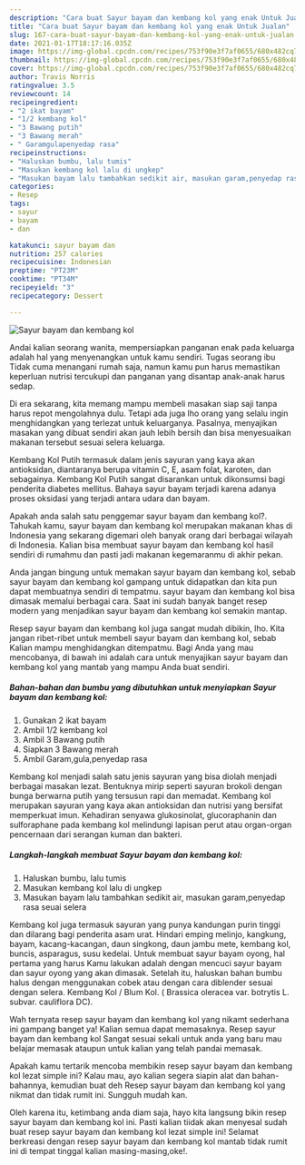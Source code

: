 ```yaml
---
description: "Cara buat Sayur bayam dan kembang kol yang enak Untuk Jualan"
title: "Cara buat Sayur bayam dan kembang kol yang enak Untuk Jualan"
slug: 167-cara-buat-sayur-bayam-dan-kembang-kol-yang-enak-untuk-jualan
date: 2021-01-17T18:17:16.035Z
image: https://img-global.cpcdn.com/recipes/753f90e3f7af0655/680x482cq70/sayur-bayam-dan-kembang-kol-foto-resep-utama.jpg
thumbnail: https://img-global.cpcdn.com/recipes/753f90e3f7af0655/680x482cq70/sayur-bayam-dan-kembang-kol-foto-resep-utama.jpg
cover: https://img-global.cpcdn.com/recipes/753f90e3f7af0655/680x482cq70/sayur-bayam-dan-kembang-kol-foto-resep-utama.jpg
author: Travis Norris
ratingvalue: 3.5
reviewcount: 14
recipeingredient:
- "2 ikat bayam"
- "1/2 kembang kol"
- "3 Bawang putih"
- "3 Bawang merah"
- " Garamgulapenyedap rasa"
recipeinstructions:
- "Haluskan bumbu, lalu tumis"
- "Masukan kembang kol lalu di ungkep"
- "Masukan bayam lalu tambahkan sedikit air, masukan garam,penyedap rasa seuai selera"
categories:
- Resep
tags:
- sayur
- bayam
- dan

katakunci: sayur bayam dan 
nutrition: 257 calories
recipecuisine: Indonesian
preptime: "PT23M"
cooktime: "PT34M"
recipeyield: "3"
recipecategory: Dessert

---
```



![Sayur bayam dan kembang kol](https://img-global.cpcdn.com/recipes/753f90e3f7af0655/680x482cq70/sayur-bayam-dan-kembang-kol-foto-resep-utama.jpg)

Andai kalian seorang wanita, mempersiapkan panganan enak pada keluarga adalah hal yang menyenangkan untuk kamu sendiri. Tugas seorang ibu Tidak cuma menangani rumah saja, namun kamu pun harus memastikan keperluan nutrisi tercukupi dan panganan yang disantap anak-anak harus sedap.

Di era  sekarang, kita memang mampu membeli masakan siap saji tanpa harus repot mengolahnya dulu. Tetapi ada juga lho orang yang selalu ingin menghidangkan yang terlezat untuk keluarganya. Pasalnya, menyajikan masakan yang dibuat sendiri akan jauh lebih bersih dan bisa menyesuaikan makanan tersebut sesuai selera keluarga. 

Kembang Kol Putih termasuk dalam jenis sayuran yang kaya akan antioksidan, diantaranya berupa vitamin C, E, asam folat, karoten, dan sebagainya. Kembang Kol Putih sangat disarankan untuk dikonsumsi bagi penderita diabetes mellitus. Bahaya sayur bayam terjadi karena adanya proses oksidasi yang terjadi antara udara dan bayam.

Apakah anda salah satu penggemar sayur bayam dan kembang kol?. Tahukah kamu, sayur bayam dan kembang kol merupakan makanan khas di Indonesia yang sekarang digemari oleh banyak orang dari berbagai wilayah di Indonesia. Kalian bisa membuat sayur bayam dan kembang kol hasil sendiri di rumahmu dan pasti jadi makanan kegemaranmu di akhir pekan.

Anda jangan bingung untuk memakan sayur bayam dan kembang kol, sebab sayur bayam dan kembang kol gampang untuk didapatkan dan kita pun dapat membuatnya sendiri di tempatmu. sayur bayam dan kembang kol bisa dimasak memalui berbagai cara. Saat ini sudah banyak banget resep modern yang menjadikan sayur bayam dan kembang kol semakin mantap.

Resep sayur bayam dan kembang kol juga sangat mudah dibikin, lho. Kita jangan ribet-ribet untuk membeli sayur bayam dan kembang kol, sebab Kalian mampu menghidangkan ditempatmu. Bagi Anda yang mau mencobanya, di bawah ini adalah cara untuk menyajikan sayur bayam dan kembang kol yang mantab yang mampu Anda buat sendiri.

<!--inarticleads1-->

##### Bahan-bahan dan bumbu yang dibutuhkan untuk menyiapkan Sayur bayam dan kembang kol:

1. Gunakan 2 ikat bayam
1. Ambil 1/2 kembang kol
1. Ambil 3 Bawang putih
1. Siapkan 3 Bawang merah
1. Ambil  Garam,gula,penyedap rasa


Kembang kol menjadi salah satu jenis sayuran yang bisa diolah menjadi berbagai masakan lezat. Bentuknya mirip seperti sayuran brokoli dengan bunga berwarna putih yang tersusun rapi dan memadat. Kembang kol merupakan sayuran yang kaya akan antioksidan dan nutrisi yang bersifat memperkuat imun. Kehadiran senyawa glukosinolat, glucoraphanin dan sulforaphane pada kembang kol melindungi lapisan perut atau organ-organ pencernaan dari serangan kuman dan bakteri. 

<!--inarticleads2-->

##### Langkah-langkah membuat Sayur bayam dan kembang kol:

1. Haluskan bumbu, lalu tumis
1. Masukan kembang kol lalu di ungkep
1. Masukan bayam lalu tambahkan sedikit air, masukan garam,penyedap rasa seuai selera


Kembang kol juga termasuk sayuran yang punya kandungan purin tinggi dan dilarang bagi penderita asam urat. Hindari emping melinjo, kangkung, bayam, kacang-kacangan, daun singkong, daun jambu mete, kembang kol, buncis, asparagus, susu kedelai. Untuk membuat sayur bayam oyong, hal pertama yang harus Kamu lakukan adalah dengan mencuci sayur bayam dan sayur oyong yang akan dimasak. Setelah itu, haluskan bahan bumbu halus dengan menggunakan cobek atau dengan cara diblender sesuai dengan selera. Kembang Kol / Blum Kol. ( Brassica oleracea var. botrytis L. subvar. cauliflora DC). 

Wah ternyata resep sayur bayam dan kembang kol yang nikamt sederhana ini gampang banget ya! Kalian semua dapat memasaknya. Resep sayur bayam dan kembang kol Sangat sesuai sekali untuk anda yang baru mau belajar memasak ataupun untuk kalian yang telah pandai memasak.

Apakah kamu tertarik mencoba membikin resep sayur bayam dan kembang kol lezat simple ini? Kalau mau, ayo kalian segera siapin alat dan bahan-bahannya, kemudian buat deh Resep sayur bayam dan kembang kol yang nikmat dan tidak rumit ini. Sungguh mudah kan. 

Oleh karena itu, ketimbang anda diam saja, hayo kita langsung bikin resep sayur bayam dan kembang kol ini. Pasti kalian tiidak akan menyesal sudah buat resep sayur bayam dan kembang kol lezat simple ini! Selamat berkreasi dengan resep sayur bayam dan kembang kol mantab tidak rumit ini di tempat tinggal kalian masing-masing,oke!.

